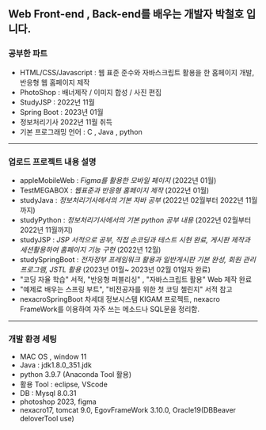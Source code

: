## Web Front-end , Back-end를 배우는 개발자 박철호 입니다.
### 공부한 파트
- HTML/CSS/Javascript : 웹 표준 준수와 자바스크립트 활용을 한 홈페이지 개발, 반응형 웹 홈페이지 제작
- PhotoShop : 배너제작 / 이미지 합성 / 사진 편집 
- StudyJSP : 2022년 11월 
- Spring Boot : 2023년 01월 
- 정보처리기사 2022년 11월 취득 
- 기본 프로그래밍 언어 : C , Java , python 
---
### 업로드 프로젝트 내용 설명
- appleMobileWeb : *Figma를 활용한 모바일 페이지* (2022년 01월)
- TestMEGABOX : *웹표준과 반응형 홈페이지 제작* (2022년 01월)
- studyJava : *정보처리기사에서의 기본 자바 공부* (2022년 02월부터 2022년 11월까지)
- studyPython : *정보처리기사에서의 기본 python 공부 내용* (2022년 02월부터 2022년 11월까지)
- studyJSP : *JSP 서적으로 공부, 직접 손코딩과 테스트 시현 완료, 게시판 제작과 세션활용하여 홈페이지 기능 구현* (2022년 12월)
- studySpringBoot : *전자정부 프레임워크 활용과 일반게시판 기본 완성, 회원 관리 프로그램, JSTL 활용* (2023년 01월~ 2023년 02월 01일자 완료)
- "코딩 자율 학습" 서적, "반응형 퍼블리싱" , "자바스크립트 활용" Web 제작 완료
- "예제로 배우는 스프링 부트", "비전공자를 위한 첫 코딩 첼린지" 서적 참고
- nexacroSpringBoot 차세대 정보시스템 KIGAM 프로젝트, nexacro FrameWork를 이용하여 자주 쓰는 메소드나 SQL문을 정리함.
---
### 개발 환경 세팅
- MAC OS , window 11
- Java : jdk1.8.0_351.jdk
- python 3.9.7 (Anaconda Tool 활용)
- 활용 Tool : eclipse, VScode
- DB : Mysql 8.0.31
- photoshop 2023, figma
- nexacro17, tomcat 9.0, EgovFrameWork 3.10.0, Oracle19(DBBeaver deloverTool use)
